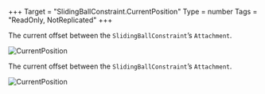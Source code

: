 +++
Target = "SlidingBallConstraint.CurrentPosition"
Type = number
Tags = "ReadOnly, NotReplicated"
+++

The current offset between the `SlidingBallConstraint`’s `Attachment`.![CurrentPosition][1][1]: https://developer.roblox.com/assets/5b61fe4154f6677d407bb3a0/SlidingBallConstraintCurrentPosition.png	The current offset between the `SlidingBallConstraint`’s `Attachment`.![CurrentPosition][1][1]: https://developer.roblox.com/assets/5b61fe4154f6677d407bb3a0/SlidingBallConstraintCurrentPosition.png